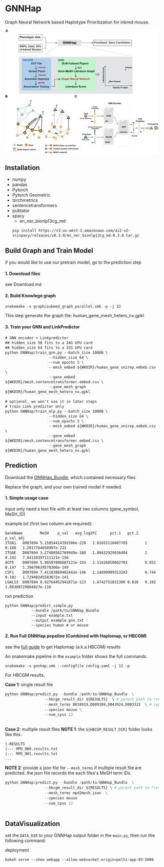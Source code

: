 # GNNHap
Graph Neural Network based Haplotype Prioritization for inbred mouse.


![GNNHap](./GNNHap.jpg)

## Installation
- numpy
- pandas
- Pytorch
- Pytorch Geometric
- torchmetrics
- sentencetransformers
- pubtator
- spacy
    - en_ner_bionlp13cg_md
    ```shell
    pip install https://s3-us-west-2.amazonaws.com/ai2-s2-scispacy/releases/v0.3.0/en_ner_bionlp13cg_md-0.3.0.tar.gz
    ```


## Build Graph and Train Model

if you would like to use our pretrain model, go to the prediction step

#### 1. Download files

see Download.md
#### 2. Build Knowlege graph
```shell
snakemake -s graph/pubmed_graph_parallel.smk -p -j 32
```
This step generate the graph file: human_gene_mesh_hetero_nx.gpkl

#### 3. Train your GNN and LinkPredictor
```shell
# GNN encoder + Linkpredictor
## hidden_size 50 fits to a 24G GPU card
## hidden_size 64 fits to a 32G GPU card
python GNNHap/train_gnn.py --batch_size 10000 \
                    --hidden_size 64 \
                    --num_epochs 5 \
                    --mesh_embed ${WKDIR}/human_gene_unirep.embeb.csv \
                    --gene_embed ${WKDIR}/mesh.sentencetransformer.embed.csv \
                    --gene_mesh_graph ${WKDIR}/human_gene_mesh_hetero_nx.gpkl

# optional, we won't use it in later steps
# train Link predictor only
python GNNHap/train_mlp.py --batch_size 10000 \
                    --hidden_size 64 \
                    --num_epochs 5 \
                    --mesh_embed ${WKDIR}/human_gene_unirep.embeb.csv \
                    --gene_embed ${WKDIR}/mesh.sentencetransformer.embed.csv \
                    --gene_mesh_graph ${WKDIR}/human_gene_mesh_hetero_nx.gpkl
```

## Prediction

Download the [GNNHap_Bundle](https://doi.org/10.5281/zenodo.6463988), which contained necessary files 

Replace the graph, and your own trained model if needed.

#### 1. Simple usage case
input only need a text file with at least two columns (gene_symbol, MeSH_ID)

example.txt (first two column are required):
```
GeneName        MeSH    p_val   avg_log2FC      pct.1   pct.2   p_val_adj
ITGA1   D007694 5.15054414391506e-228   2.01032118407705        1       0.108   1.2017764650997e-223
ITGAE   D007694 3.27480562769949e-160   1.89432929036404        1       0.242   7.64110397111121e-156
ACP5    D007694 5.98597006687121e-154   2.11626850602703        0.851   0.147   1.39670639570306e-149
CSF1    D007694 7.41183069402442e-146   2.14699909313243        0.744   0.102   1.72940245583672e-141
LGALS3  D007694 8.92764452941871e-123   1.6742751831308 0.818   0.182   2.08308729804927e-118

```
run prediction
```shell
python GNNHap/predict_simple.py 
            --bundle /path/to/GNNHap_Bundle 
            --input example.txt 
            --output example.gnn.txt
            --species human # or mouse
```


#### 2. Run Full GNNHap pepeline (Combined with Haplomap, or HBCGM)

see the [full guide](https://github.com/zqfang/haplomap) to get Haplomap (a.k.a HBCGM) results

An snakemake pipeline in the `example` folder shows the full commands.

```shell
snakemake -s gnnhap.smk --configfile config.yaml -j 12 -p
```

For HBCGM results,

**Case 1**: single result file
```python
python GNNHap/predict.py --bundle /path/to/GNNHap_Bundle  \
                  --hbcgm_result_dir ${RESULTS}  \ # parent path to *results.txt
                  --mesh_terms D018919,D009389,D043924,D003315  \ # separate each term with comma
                  --species mouse \
                  --num_cpus 12
            
```

**Case 2**: multiple result files
**NOTE 1**: the `${HBCGM_RESULT_DIR}`  folder looks like this:
``` 
|-RESULTS
|--- MPD_000.results.txt
|--- MPD_001.results.txt
...
```

**NOTE 2**: provide a json file for `--mesh_terms` if multiple result file are predicted.
the json file records the each files's MeSH term IDs.

```python
python GNNHap/predict.py --bundle /path/to/GNNHap_Bundle  \
                  --hbcgm_result_dir ${RESULTS} \ # parent path to *results.txt
                  --mesh_terms mpd2mesh.json  \
                  --species mouse
                  --num_cpus 12
            
```

## DataVisualization


set the `DATA_DIR` to your GNNHap output folder in the `main.py`, then run the following command:

deployment  
```
bokeh serve --show webapp --allow-websocket-origin=peltz-app-03:5006
```
